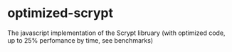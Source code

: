 # optimized-scrypt
The  javascript implementation of the Scrypt libruary (with optimized code, up to 25% perfomance by time, see benchmarks)
